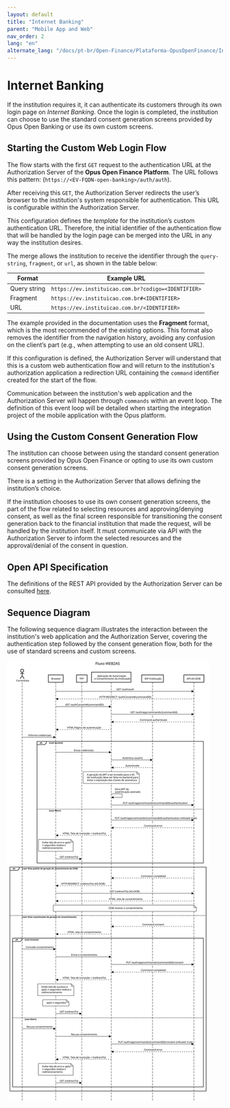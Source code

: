 ```yaml
---
layout: default
title: "Internet Banking"
parent: "Mobile App and Web"
nav_order: 2
lang: "en"
alternate_lang: "/docs/pt-br/Open-Finance/Plataforma-OpusOpenFinance/Integração/Jornada-de-Ux/consentimento/web2as/OOF-Internet-Banking/"
---
```


# Internet Banking

If the institution requires it, it can authenticate its customers through its own login page on *Internet Banking*. Once the login is completed, the institution can choose to use the standard consent generation screens provided by Opus Open Banking or use its own custom screens.

## Starting the Custom Web Login Flow

The flow starts with the first `GET` request to the authentication URL at the Authorization Server of the **Opus Open Finance Platform**. The URL follows this pattern: (`https://<EV-FQDN-open-banking>/auth/auth`).

After receiving this `GET`, the Authorization Server redirects the user’s browser to the institution's system responsible for authentication. This URL is configurable within the Authorization Server.

This configuration defines the *template* for the institution’s custom authentication URL. Therefore, the initial identifier of the authentication flow that will be handled by the login page can be merged into the URL in any way the institution desires.

The merge allows the institution to receive the identifier through the `query-string`, `fragment`, or `url`, as shown in the table below:

| Format       | Example URL                                           |
| ------------ | ----------------------------------------------------- |
| Query string | `https://ev.instituicao.com.br?codigo=<IDENTIFIER>`   |
| Fragment     | `https://ev.instituicao.com.br#<IDENTIFIER>`          |
| URL          | `https://ev.instituicao.com.br/<IDENTIFIER>`          |

The example provided in the documentation uses the **Fragment** format, which is the most recommended of the existing options. This format also removes the identifier from the navigation history, avoiding any confusion on the client’s part (e.g., when attempting to use an old consent URL).

If this configuration is defined, the Authorization Server will understand that this is a custom web authentication flow and will return to the institution's authorization application a redirection URL containing the `command` identifier created for the start of the flow.

Communication between the institution's web application and the Authorization Server will happen through `commands` within an event loop. The definition of this event loop will be detailed when starting the integration project of the mobile application with the Opus platform.

## Using the Custom Consent Generation Flow

The institution can choose between using the standard consent generation screens provided by Opus Open Finance or opting to use its own custom consent generation screens.

There is a setting in the Authorization Server that allows defining the institution’s choice.

If the institution chooses to use its own consent generation screens, the part of the flow related to selecting resources and approving/denying consent, as well as the final screen responsible for transitioning the consent generation back to the financial institution that made the request, will be handled by the institution itself. It must communicate via API with the Authorization Server to inform the selected resources and the approval/denial of the consent in question.

## Open API Specification

The definitions of the REST API provided by the Authorization Server can be consulted [here][API-Mobile].

## Sequence Diagram

The following sequence diagram illustrates the interaction between the institution's web application and the Authorization Server, covering the authentication step followed by the consent generation flow, both for the use of standard screens and custom screens.

![Sequence Diagram](images/sequencia-web2as.svg)

[API-Mobile]: ../../../../../../../swagger-ui/index.html?api=Mobile
